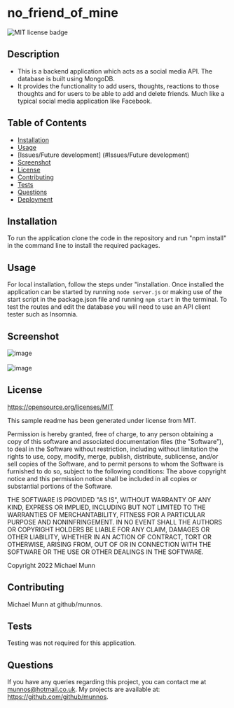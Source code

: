 # no_friend_of_mine

![MIT license badge](https://img.shields.io/badge/license-MIT-blue.svg)

## Description

- This is a backend application which acts as a social media API. The database is built using MongoDB.
- It provides the functionality to add users, thoughts, reactions to those thoughts and for users to be able to add and delete friends. Much like a typical social media application like Facebook.

## Table of Contents
* [Installation](#installation)
* [Usage](#usage)
* [Issues/Future development] (#Issues/Future development)
* [Screenshot](#screenshot)
* [License](#license)
* [Contributing](#contributing)
* [Tests](#tests)
* [Questions](#questions)
* [Deployment](#deployment)


## Installation

To run the application clone the code in the repository and run "npm install" in the command line to install the required packages. 

## Usage

For local installation, follow the steps under "installation. Once installed the application can be started by running `node server.js` or making use of the start script in the package.json file and running `npm start` in the terminal.
To test the routes and edit the database you will need to use an API client tester such as Insomnia.

## Screenshot

![image](https://user-images.githubusercontent.com/88617634/204343038-46ea1c29-efb2-4a19-bfb7-87d76240e5ad.png)
<br></br>
![image](https://user-images.githubusercontent.com/88617634/204343161-89a6a638-4467-4443-b797-5329ab5ee99d.png)



## License 

 https://opensource.org/licenses/MIT
 
 This sample readme has been generated under license from MIT.

 Permission is hereby granted, free of charge, to any person obtaining a copy of this software and associated documentation files 
(the "Software"), to deal in the Software without restriction, including without limitation the rights to use, copy, modify, 
merge, publish, distribute, sublicense, and/or sell copies of the Software, and to permit persons to whom the Software is furnished to do so, subject to the following conditions:
The above copyright notice and this permission notice shall be included in all copies or substantial portions of 
the Software.

THE SOFTWARE IS PROVIDED "AS IS", WITHOUT WARRANTY OF ANY KIND, EXPRESS OR IMPLIED, INCLUDING BUT NOT LIMITED TO THE WARRANTIES
 OF MERCHANTABILITY, FITNESS FOR A PARTICULAR PURPOSE AND NONINFRINGEMENT. IN NO EVENT SHALL THE AUTHORS OR COPYRIGHT HOLDERS BE LIABLE FOR ANY CLAIM, 
 DAMAGES OR OTHER LIABILITY, WHETHER IN AN ACTION OF CONTRACT, TORT OR OTHERWISE, ARISING FROM, OUT OF OR IN CONNECTION WITH THE SOFTWARE OR THE USE OR OTHER DEALINGS IN THE SOFTWARE.
 
 Copyright 2022 Michael Munn

## Contributing

Michael Munn at github/munnos.

## Tests

Testing was not required for this application.

## Questions

If you have any queries regarding this project, you can contact me at munnos@hotmail.co.uk. My projects are available at: https://github.com/github/munnos.
